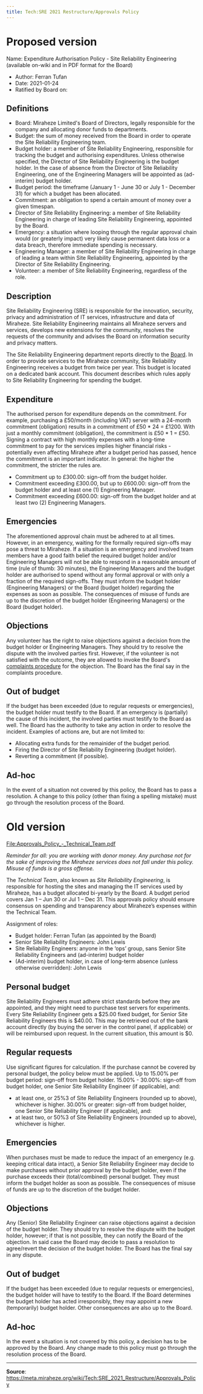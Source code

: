 ```yaml
---
title: Tech:SRE 2021 Restructure/Approvals Policy
---
```


# Proposed version 

Name: Expenditure Authorisation Policy - Site Reliability Engineering (available on-wiki and in PDF format for the Board)

* Author: Ferran Tufan
* Date: 2021-01-24
* Ratified by Board on: <TBD>

## Definitions 

* Board: Miraheze Limited's Board of Directors, legally responsible for the company and allocating donor funds to departments.
* Budget: the sum of money received from the Board in order to operate the Site Reliability Engineering team.
* Budget holder: a member of Site Reliability Engineering, responsible for tracking the budget and authorising expenditures. Unless otherwise specified, the Director of Site Reliability Engineering is the budget holder. In the case of absence from the Director of Site Reliability Engineering, one of the Engineering Managers will be appointed as (ad-interim) budget holder.
* Budget period: the timeframe (January 1 - June 30 or July 1 - December 31) for which a budget has been allocated.
* Commitment: an obligation to spend a certain amount of money over a given timespan.
* Director of Site Reliability Engineering: a member of Site Reliability Engineering in charge of leading Site Reliability Engineering, appointed by the Board.
* Emergency: a situation where looping through the regular approval chain would (or greaterly impact) very likely cause permanent data loss or a data breach, therefore immediate spending is necessary.
* Engineering Manager: a member of Site Reliability Engineering in charge of leading a team within Site Reliability Engineering, appointed by the Director of Site Reliability Engineering.
* Volunteer: a member of Site Reliability Engineering, regardless of the role.

## Description 

Site Reliability Engineering (SRE) is responsible for the innovation, security, privacy and administration of IT services, infrastructure and data of Miraheze. Site Reliability Engineering maintains all Miraheze servers and services, develops new extensions for the community, resolves the requests of the community and advises the Board on information security and privacy matters.

The Site Reliability Engineering department reports directly to the [Board](https://meta.miraheze.org/wiki/Board). In order to provide services to the Miraheze community, Site Reliability Engineering receives a budget from twice per year. This budget is located on a dedicated bank account. This document describes which rules apply to Site Reliability Engineering for spending the budget.

## Expenditure 

The authorised person for expenditure depends on the commitment. For example, purchasing a £50/month (including VAT) server with a 24-month commitment (obligation) results in a commitment of £50 * 24 = £1200. With just a monthly commitment (obligation), the commitment is £50 * 1 = £50. Signing a contract with high monthly expenses with a long-time commitment to pay for the services implies higher financial risks - potentially even affecting Miraheze after a budget period has passed, hence the commitment is an important indicator. In general: the higher the commitment, the stricter the rules are.

* Commitment up to £300.00: sign-off from the budget holder.
* Commitment exceeding £300.00, but up to £600.00: sign-off from the budget holder and at least one (1) Engineering Manager.
* Commitment exceeding £600.00: sign-off from the budget holder and at least two (2) Engineering Managers.

## Emergencies 

The aforementioned approval chain must be adhered to at all times. However, in an emergency, waiting for the formally required sign-offs may pose a threat to Miraheze. If a situation is an emergency and involved team members have a good faith belief the required budget holder and/or Engineering Managers will not be able to respond in a reasonable amount of time (rule of thumb: 30 minutes), the Engineering Managers and the budget holder are authorised to spend without any formal approval or with only a fraction of the required sign-offs. They must inform the budget holder (Engineering Managers) or the Board (budget holder) regarding the expenses as soon as possible. The consequences of misuse of funds are up to the discretion of the budget holder (Engineering Managers) or the Board (budget holder).

## Objections 

Any volunteer has the right to raise objections against a decision from the budget holder or Engineering Managers. They should try to resolve the dispute with the involved parties first. However, if the volunteer is not satisfied with the outcome, they are allowed to invoke the Board's [complaints procedure](https://meta.miraheze.org/wiki/File:Miraheze-Complaints-Procedure.pdf) for the objection. The Board has the final say in the complaints procedure.

## Out of budget 

If the budget has been exceeded (due to regular requests or emergencies), the budget holder must testify to the Board. If an emergency is (partially) the cause of this incident, the involved parties must testify to the Board as well. The Board has the authority to take any action in order to resolve the incident. Examples of actions are, but are not limited to:
* Allocating extra funds for the remainider of the budget period.
* Firing the Director of Site Reliability Engineering (budget holder).
* Reverting a commitment (if possible).

## Ad-hoc 

In the event of a situation not covered by this policy, the Board has to pass a resolution. A change to this policy (other than fixing a spelling mistake) must go through the resolution process of the Board.

# Old version 

[File:Approvals_Policy_-_Technical_Team.pdf](https://meta.miraheze.org/wiki/File:Approvals_Policy_-_Technical_Team.pdf)

*Reminder for all: you are working with donor money. Any purchase not for the sake of improving the Miraheze services does not fall under this policy. Misuse of funds is a gross offense.*

The *Technical Team*, also known as *Site Reliability Engineering*, is responsible for hosting the sites and managing the IT services used by Miraheze, has a budget allocated bi-yearly by the Board. A budget period covers Jan 1 – Jun 30 or Jul 1 – Dec 31. This approvals policy should ensure consensus on spending and transparency about Miraheze’s expenses within the Technical Team.

Assignment of roles:
* Budget holder: Ferran Tufan (as appointed by the Board)
* Senior Site Reliability Engineers: John Lewis
* Site Reliability Engineers: anyone in the ‘ops’ group, sans Senior Site Reliability Engineers and
(ad-interim) budget holder
* (Ad-interim) budget holder, in case of long-term absence (unless otherwise overridden): John
Lewis

## Personal budget 

Site Reliability Engineers must adhere strict standards before they are appointed, and they might need to purchase test servers for experiments. Every Site Reliability Engineer gets a $25.00 fixed budget, for Senior Site Reliability Engineers this is $40.00. This may be retrieved out of the bank account directly (by buying the server in the control panel, if applicable) or will be reimbursed upon request. In the current situation, this amount is $0.

## Regular requests 

Use significant figures for calculation.
If the purchase cannot be covered by personal budget, the policy below must be applied.
Up to 15.00% per budget period: sign-off from budget holder.
15.00% - 30.00%: sign-off from budget holder, one Senior Site Reliability Engineer (if applicable), and:
* at least one, or 25%3 of Site Reliability Engineers (rounded up to above), whichever is higher.
30.00% or greater: sign-off from budget holder, one Senior Site Reliability Engineer (if applicable),
and:
* at least two, or 50%3 of Site Reliability Engineers (rounded up to above), whichever is higher.

## Emergencies 

When purchases must be made to reduce the impact of an emergency (e.g. keeping critical data intact), a Senior Site Reliability Engineer may decide to make purchases without prior approval by the budget holder, even if the purchase exceeds their (total/combined) personal budget. They must inform the budget holder as soon as possible. The consequences of misuse of funds are up to the discretion of the budget holder.

## Objections 

Any (Senior) Site Reliability Engineer can raise objections against a decision of the budget holder. They should try to resolve the dispute with the budget holder, however; if that is not possible, they can notify the Board of the objection. In said case the Board may decide to pass a resolution to agree/revert the decision of the budget holder. The Board has the final say in any dispute.

## Out of budget 

If the budget has been exceeded (due to regular requests or emergencies), the budget holder will have to testify to the Board. If the Board determines the budget holder has acted irresponsibly, they may appoint a new (temporarily) budget holder. Other consequences are also up to the Board.

## Ad-hoc 

In the event a situation is not covered by this policy, a decision has to be approved by the Board. Any change made to this policy must go through the resolution process of the Board.

----
**Source**: https://meta.miraheze.org/wiki/Tech:SRE_2021_Restructure/Approvals_Policy